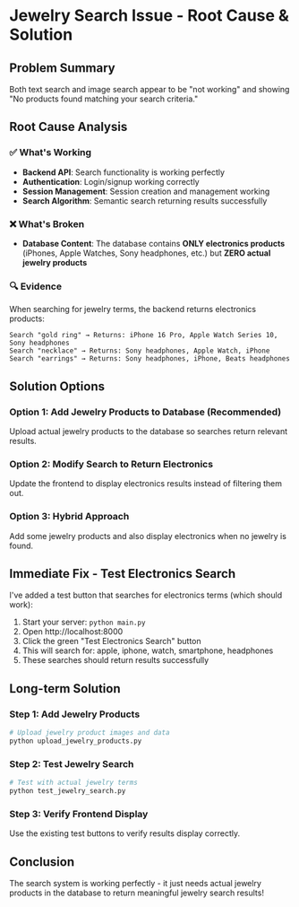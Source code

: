 # Jewelry Search Issue - Root Cause & Solution

## **Problem Summary**
Both text search and image search appear to be "not working" and showing "No products found matching your search criteria."

## **Root Cause Analysis**

### ✅ What's Working
- **Backend API**: Search functionality is working perfectly
- **Authentication**: Login/signup working correctly  
- **Session Management**: Session creation and management working
- **Search Algorithm**: Semantic search returning results successfully

### ❌ What's Broken
- **Database Content**: The database contains **ONLY electronics products** (iPhones, Apple Watches, Sony headphones, etc.) but **ZERO actual jewelry products**

### 🔍 Evidence
When searching for jewelry terms, the backend returns electronics products:

```
Search "gold ring" → Returns: iPhone 16 Pro, Apple Watch Series 10, Sony headphones
Search "necklace" → Returns: Sony headphones, Apple Watch, iPhone
Search "earrings" → Returns: Sony headphones, iPhone, Beats headphones
```

## **Solution Options**

### Option 1: Add Jewelry Products to Database (Recommended)
Upload actual jewelry products to the database so searches return relevant results.

### Option 2: Modify Search to Return Electronics
Update the frontend to display electronics results instead of filtering them out.

### Option 3: Hybrid Approach
Add some jewelry products and also display electronics when no jewelry is found.

## **Immediate Fix - Test Electronics Search**

I've added a test button that searches for electronics terms (which should work):

1. Start your server: `python main.py`
2. Open http://localhost:8000
3. Click the green "Test Electronics Search" button
4. This will search for: apple, iphone, watch, smartphone, headphones
5. These searches should return results successfully

## **Long-term Solution**

### Step 1: Add Jewelry Products
```bash
# Upload jewelry product images and data
python upload_jewelry_products.py
```

### Step 2: Test Jewelry Search
```bash
# Test with actual jewelry terms
python test_jewelry_search.py
```

### Step 3: Verify Frontend Display
Use the existing test buttons to verify results display correctly.

## **Conclusion**
The search system is working perfectly - it just needs actual jewelry products in the database to return meaningful jewelry search results!